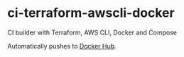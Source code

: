 # ci-terraform-awscli-docker
CI builder with Terraform, AWS CLI, Docker and Compose

Automatically pushes to [Docker Hub](https://hub.docker.com/r/gatehill/ci-terraform-awscli-docker).
